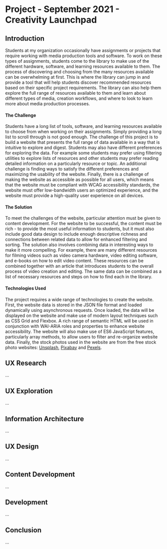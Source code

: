 # Project - September 2021 - Creativity Launchpad

## Introduction

Students at my organization occasionally have assignments or projects that require working with media production tools and software. To work on these types of assignments, students come to the library to make use of the different hardware, software, and learning resources available to them. The process of discovering and choosing from the many resources available can be overwhelming at first. This is where the library can jump in and provide a tool that will help students discover recommended resources based on their specific project requirements. The library can also help them explore the full range of resources available to them and learn about different types of media, creation workflows, and where to look to learn more about media production processes.

#### The Challenge

Students have a long list of tools, software, and learning resources available to choose from when working on their assignments. Simply providing a long list to scroll through is not good enough. The challenge of this project is to build a website that presents the full range of data available in a way that is intuitive to explore and digest. Students may also have different preferences for exploring the data. For example some students may prefer using filtering utilities to explore lists of resources and other students may prefer reading detailed information on a particularly resource or topic. An additional challenge is finding ways to satisfy the different preferences and maximizing the usability of the website. Finally, there is a challenge of making the website as accessible as possible for all users, which means that the website must be compliant with WCAG accessibility standards, the website must offer low-bandwidth users an optimized experience, and the website must provide a high-quality user experience on all devices.

#### The Solution

To meet the challenges of the website, particular attention must be given to content development. For the website to be successful, the content must be rich - to provide the most useful information to students, but it must also include good data design to include enough descriptive richness and connections between related data to allow for enhanced filtering and sorting. The solution also involves combining data in interesting ways to make it more compelling. For example, there are many different resources for filming videos such as video camera hardware, video editing software, and e-books on how to edit video content. These resources can be combined together with an article that introduces students to the overall process of video creation and editing. The same data can be combined as a list of necessary resources and steps on how to find each in the library.

#### Technologies Used

The project requires a wide range of technologies to create the website. First, the website data is stored in the JSON file format and loaded dynamically using asynchronous requests. Once loaded, the data will be displayed on the website and make use of modern layout techniques such as CSS Grid and Flexbox. A rich range of semantic HTML will be used in conjunction with WAI-ARIA roles and properties to enhance website accessibility. The website will also make use of ES6 JavaScript features, particularly array methods, to allow users to filter and re-organize website data. Finally, the stock photos used in the website are from the free stock photo websites: [Unsplash](https://unsplash.com/), [Pixabay](https://pixabay.com/) and [Pexels](https://pexels.com/).

## UX Research

...

## UX Exploration

...

## Information Architecture

...

## UX Design

...

## Content Development

...

## Development

...

## Conclusion

...
